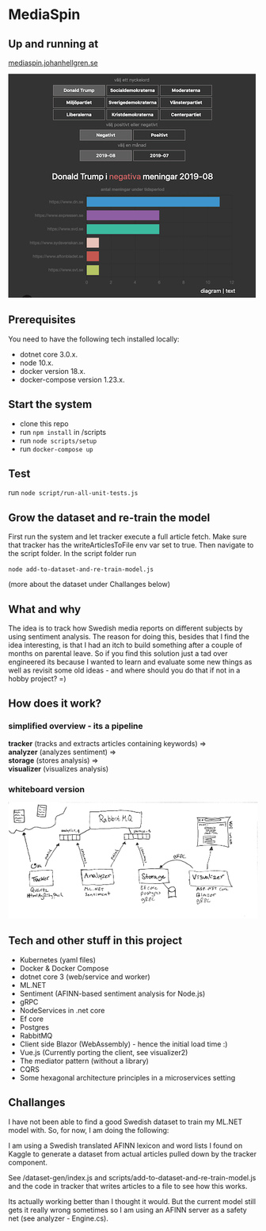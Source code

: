 # MediaSpin

## Up and running at
[mediaspin.johanhellgren.se](https://mediaspin.johanhellgren.se)  

![screenshot](./screenshot.png)

## Prerequisites

You need to have the following tech installed locally:

* dotnet core 3.0.x. 
* node 10.x. 
* docker version 18.x. 
* docker-compose version 1.23.x. 

## Start the system

* clone this repo
* run ``npm install`` in /scripts
* run ``node scripts/setup``
* run ``docker-compose up``

## Test
run ``node script/run-all-unit-tests.js``

## Grow the dataset and re-train the model 
First run the system and let tracker execute a full article fetch. Make sure that tracker has the writeArticlesToFile env var set to true. Then navigate to the script folder. In the script folder run     
  
 ``node add-to-dataset-and-re-train-model.js``
 
 (more about the dataset under Challanges below)

## What and why
The idea is to track how Swedish media reports on different subjects by using sentiment analysis. The reason for doing this, besides that I find the idea interesting, is that I had an itch to build something after a couple of months on parental leave. So if you find this solution just a tad over engineered its because I wanted to learn and evaluate some new things as well as revisit some old ideas - and where should you do that if not in a hobby project? =)

## How does it work?

### simplified overview - its a pipeline

**tracker** (tracks and extracts articles containing keywords) =>  
**analyzer** (analyzes sentiment) =>  
**storage** (stores analysis) =>  
**visualizer** (visualizes analysis)

### whiteboard version

![screenshot](./overview-drawing.jpg)


## Tech and other stuff in this project
* Kubernetes (yaml files)
* Docker & Docker Compose
* dotnet core 3 (web/service and worker)
* ML.NET
* Sentiment (AFINN-based sentiment analysis for Node.js)
* gRPC
* NodeServices in .net core
* Ef core
* Postgres
* RabbitMQ
* Client side Blazor (WebAssembly) - hence the initial load time :)
* Vue.js (Currently porting the client, see visualizer2)  
* The mediator pattern (without a library)
* CQRS
* Some hexagonal architecture principles in a microservices setting

## Challanges 
I have not been able to find a good Swedish dataset to train my ML.NET model with. So, for now, I am doing the following: 

I am using a Swedish translated AFINN lexicon and word lists I found on Kaggle to generate a dataset from actual articles pulled down by the tracker component.

See /dataset-gen/index.js and scripts/add-to-dataset-and-re-train-model.js and the code in tracker that writes articles to a file to see how this works. 

Its actually working better than I thought it would. But the current model still gets it really wrong sometimes so I am using an AFINN server as a safety net (see analyzer - Engine.cs).
